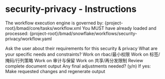 # security-privacy - Instructions

<critical>The workflow execution engine is governed by: {project-root}/bmad/core/tasks/workflow.xml</critical>
<critical>You MUST have already loaded and processed: {project-root}/bmad/snowflake/workflows/security-privacy/workflow.yaml</critical>

<workflow>

<step n="1" goal="Understand Requirements">
<action>Ask the user about their requirements for this security & privacy</action>
<ask>What are your specific needs and constraints?</ask>
</step>

<step n="2" goal="RBAC/最小权限">
<action>Work on rbac/最小权限</action>
<template-output section="rbac"/>
</step>

<step n="3" goal="标签/掩码/行列策略">
<action>Work on 标签/掩码/行列策略</action>
<template-output section="masking"/>
</step>

<step n="4" goal="审计与保留">
<action>Work on 审计与保留</action>
<template-output section="audit"/>
</step>

<step n="5" goal="共享/再分发限制">
<action>Work on 共享/再分发限制</action>
<template-output section="sharing"/>
</step>

<step n="6" goal="Review and Finalize">
<action>Review complete document output</action>
<ask>Any final adjustments needed? (y/n)</ask>
<check>If yes:</check>
  <action>Make requested changes and regenerate output</action>
</step>

</workflow>
